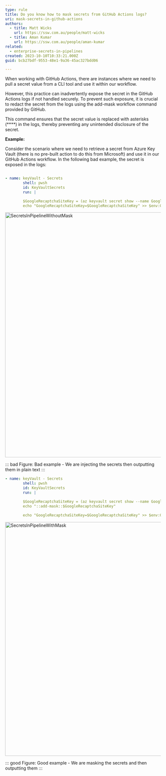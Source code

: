 ```yaml
---
type: rule
title: Do you know how to mask secrets from GitHub Actions logs?
uri: mask-secrets-in-github-actions
authors:
  - title: Matt Wicks
    url: https://ssw.com.au/people/matt-wicks
  - title: Aman Kumar
    url: https://ssw.com.au/people/aman-kumar
related:
  - enterprise-secrets-in-pipelines
created: 2023-10-10T10:33:21.000Z
guid: bcb27bdf-9553-48e1-9a36-45ac327bdd06

---
```


When working with GitHub Actions, there are instances where we need to pull a secret value from a CLI tool and use it within our workflow. 

However, this practice can inadvertently expose the secret in the GitHub Actions logs if not handled securely. To prevent such exposure, it is crucial to redact the secret from the logs using the add-mask workflow command provided by GitHub.

This command ensures that the secret value is replaced with asterisks (****) in the logs, thereby preventing any unintended disclosure of the secret.

<!--endintro-->

**Example:**

Consider the scenario where we need to retrieve a secret from Azure Key Vault (there is no pre-built action to do this from Microsoft) and use it in our GitHub Actions workflow. In the following bad example, the secret is exposed in the logs:


``` yaml
      
- name: keyVault - Secrets
        shell: pwsh
        id: KeyVaultSecrets
        run: |

        $GoogleRecaptchaSiteKey = (az keyvault secret show --name Google-Recaptcha-Site-KEY --vault-name ${{ env.KEY_VAULT}} --query value -o tsv)
        echo "GoogleRecaptchaSiteKey=$GoogleRecaptchaSiteKey" >> $env:GITHUB_OUTPUT

```

<img width="791" alt="SecretsInPipelineWithoutMask" src="https://github.com/SSWConsulting/SSW.Rules.Content/assets/71385247/04f31744-08e4-4661-bb50-47e23e28a8dd">

::: bad 
Figure: Bad example - We are injecting the secrets then outputting them in plain text
:::


``` yaml      
- name: keyVault - Secrets
        shell: pwsh
        id: KeyVaultSecrets
        run: |

        $GoogleRecaptchaSiteKey = (az keyvault secret show --name Google-Recaptcha-Site-KEY --vault-name ${{ env.KEY_VAULT}} --query value -o tsv)
        echo "::add-mask::$GoogleRecaptchaSiteKey"

        echo "GoogleRecaptchaSiteKey=$GoogleRecaptchaSiteKey" >> $env:GITHUB_OUTPUT

```
<img width="755" alt="SecretsInPipelineWithMask" src="https://github.com/SSWConsulting/SSW.Rules.Content/assets/71385247/23e5b399-d48c-4190-b1af-2060c16a9a11">

::: good 
Figure: Good example - We are masking the secrets and then outputting them
:::
